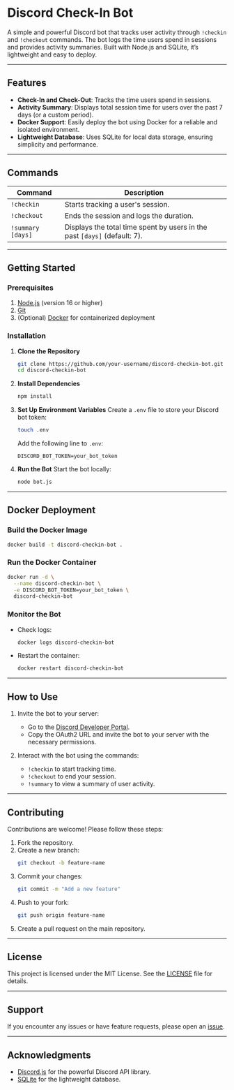 
# Discord Check-In Bot

A simple and powerful Discord bot that tracks user activity through `!checkin` and `!checkout` commands. The bot logs the time users spend in sessions and provides activity summaries. Built with Node.js and SQLite, it’s lightweight and easy to deploy.

---

## Features
- **Check-In and Check-Out**: Tracks the time users spend in sessions.
- **Activity Summary**: Displays total session time for users over the past 7 days (or a custom period).
- **Docker Support**: Easily deploy the bot using Docker for a reliable and isolated environment.
- **Lightweight Database**: Uses SQLite for local data storage, ensuring simplicity and performance.

---

## Commands

| Command            | Description                                                                 |
|--------------------|-----------------------------------------------------------------------------|
| `!checkin`         | Starts tracking a user's session.                                           |
| `!checkout`        | Ends the session and logs the duration.                                     |
| `!summary [days]`  | Displays the total time spent by users in the past `[days]` (default: 7).   |

---

## Getting Started

### Prerequisites
1. [Node.js](https://nodejs.org/) (version 16 or higher)
2. [Git](https://git-scm.com/)
3. (Optional) [Docker](https://www.docker.com/) for containerized deployment

### Installation

1. **Clone the Repository**
   ```bash
   git clone https://github.com/your-username/discord-checkin-bot.git
   cd discord-checkin-bot
   ```

2. **Install Dependencies**
   ```bash
   npm install
   ```

3. **Set Up Environment Variables**
   Create a `.env` file to store your Discord bot token:
   ```bash
   touch .env
   ```
   Add the following line to `.env`:
   ```
   DISCORD_BOT_TOKEN=your_bot_token
   ```

4. **Run the Bot**
   Start the bot locally:
   ```bash
   node bot.js
   ```

---

## Docker Deployment

### Build the Docker Image
```bash
docker build -t discord-checkin-bot .
```

### Run the Docker Container
```bash
docker run -d \
  --name discord-checkin-bot \
  -e DISCORD_BOT_TOKEN=your_bot_token \
  discord-checkin-bot
```

### Monitor the Bot
- Check logs:
  ```bash
  docker logs discord-checkin-bot
  ```
- Restart the container:
  ```bash
  docker restart discord-checkin-bot
  ```

---

## How to Use

1. Invite the bot to your server:
   - Go to the [Discord Developer Portal](https://discord.com/developers/applications).
   - Copy the OAuth2 URL and invite the bot to your server with the necessary permissions.

2. Interact with the bot using the commands:
   - `!checkin` to start tracking time.
   - `!checkout` to end your session.
   - `!summary` to view a summary of user activity.

---

## Contributing

Contributions are welcome! Please follow these steps:
1. Fork the repository.
2. Create a new branch:
   ```bash
   git checkout -b feature-name
   ```
3. Commit your changes:
   ```bash
   git commit -m "Add a new feature"
   ```
4. Push to your fork:
   ```bash
   git push origin feature-name
   ```
5. Create a pull request on the main repository.

---

## License

This project is licensed under the MIT License. See the [LICENSE](LICENSE) file for details.

---

## Support

If you encounter any issues or have feature requests, please open an [issue](https://github.com/your-username/discord-checkin-bot/issues).

---

## Acknowledgments

- [Discord.js](https://discord.js.org/) for the powerful Discord API library.
- [SQLite](https://www.sqlite.org/) for the lightweight database.

